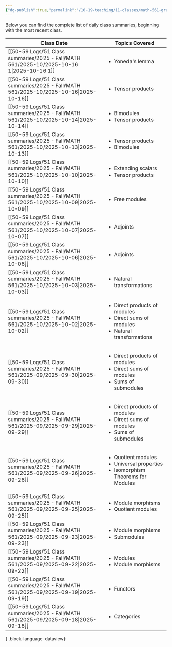 ```yaml
---
{"dg-publish":true,"permalink":"/10-19-teaching/11-classes/math-561-graduate-algebra/2025-fall/daily-class-summaries/","updated":"2025-09-08T14:23:52-07:00"}
---
```


Below you can find the complete list of daily class summaries, beginning with the most recent class.

| Class Date                                                                                   | Topics Covered                                                                                              |
| -------------------------------------------------------------------------------------------- | ----------------------------------------------------------------------------------------------------------- |
| [[50-59 Logs/51 Class summaries/2025 - Fall/MATH 561/2025-10/2025-10-16 1\|2025-10-16 1]] | <ul><li>Yoneda's lemma</li></ul>                                                                            |
| [[50-59 Logs/51 Class summaries/2025 - Fall/MATH 561/2025-10/2025-10-16\|2025-10-16]]     | <ul><li>Tensor products</li></ul>                                                                           |
| [[50-59 Logs/51 Class summaries/2025 - Fall/MATH 561/2025-10/2025-10-14\|2025-10-14]]     | <ul><li>Bimodules</li><li>Tensor products</li></ul>                                                         |
| [[50-59 Logs/51 Class summaries/2025 - Fall/MATH 561/2025-10/2025-10-13\|2025-10-13]]     | <ul><li>Tensor products</li><li>Bimodules</li></ul>                                                         |
| [[50-59 Logs/51 Class summaries/2025 - Fall/MATH 561/2025-10/2025-10-10\|2025-10-10]]     | <ul><li>Extending scalars</li><li>Tensor products</li></ul>                                                 |
| [[50-59 Logs/51 Class summaries/2025 - Fall/MATH 561/2025-10/2025-10-09\|2025-10-09]]     | <ul><li>Free modules</li></ul>                                                                              |
| [[50-59 Logs/51 Class summaries/2025 - Fall/MATH 561/2025-10/2025-10-07\|2025-10-07]]     | <ul><li>Adjoints</li></ul>                                                                                  |
| [[50-59 Logs/51 Class summaries/2025 - Fall/MATH 561/2025-10/2025-10-06\|2025-10-06]]     | <ul><li>Adjoints</li></ul>                                                                                  |
| [[50-59 Logs/51 Class summaries/2025 - Fall/MATH 561/2025-10/2025-10-03\|2025-10-03]]     | <ul><li>Natural transformations</li></ul>                                                                   |
| [[50-59 Logs/51 Class summaries/2025 - Fall/MATH 561/2025-10/2025-10-02\|2025-10-02]]     | <ul><li>Direct products of modules</li><li>Direct sums of modules</li><li>Natural transformations</li></ul> |
| [[50-59 Logs/51 Class summaries/2025 - Fall/MATH 561/2025-09/2025-09-30\|2025-09-30]]     | <ul><li>Direct products of modules</li><li>Direct sums of modules</li><li>Sums of submodules</li></ul>      |
| [[50-59 Logs/51 Class summaries/2025 - Fall/MATH 561/2025-09/2025-09-29\|2025-09-29]]     | <ul><li>Direct products of modules</li><li>Direct sums of modules</li><li>Sums of submodules</li></ul>      |
| [[50-59 Logs/51 Class summaries/2025 - Fall/MATH 561/2025-09/2025-09-26\|2025-09-26]]     | <ul><li>Quotient modules</li><li>Universal properties</li><li>Isomorphism Theorems for Modules</li></ul>    |
| [[50-59 Logs/51 Class summaries/2025 - Fall/MATH 561/2025-09/2025-09-25\|2025-09-25]]     | <ul><li>Module morphisms</li><li>Quotient modules</li></ul>                                                 |
| [[50-59 Logs/51 Class summaries/2025 - Fall/MATH 561/2025-09/2025-09-23\|2025-09-23]]     | <ul><li>Module morphisms</li><li>Submodules</li></ul>                                                       |
| [[50-59 Logs/51 Class summaries/2025 - Fall/MATH 561/2025-09/2025-09-22\|2025-09-22]]     | <ul><li>Modules</li><li>Module morphisms</li></ul>                                                          |
| [[50-59 Logs/51 Class summaries/2025 - Fall/MATH 561/2025-09/2025-09-19\|2025-09-19]]     | <ul><li>Functors</li></ul>                                                                                  |
| [[50-59 Logs/51 Class summaries/2025 - Fall/MATH 561/2025-09/2025-09-18\|2025-09-18]]     | <ul><li>Categories</li></ul>                                                                                |

{ .block-language-dataview}
